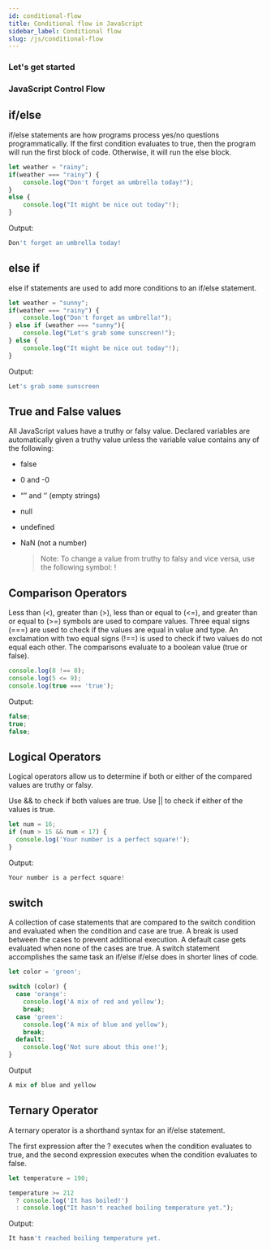 ```yaml
---
id: conditional-flow
title: Conditional flow in JavaScript
sidebar_label: Conditional flow
slug: /js/conditional-flow
---
```


### Let's get started

### JavaScript Control Flow

## if/else

if/else statements are how programs process yes/no questions programmatically. If the first condition evaluates to true, then the program will run the first block of code. Otherwise, it will run the else block.

```js
let weather = "rainy";
if(weather === "rainy") {
    console.log("Don't forget an umbrella today!");
}
else {
    console.log("It might be nice out today"!);
}
```

Output:

```js
Don't forget an umbrella today!
```

## else if

else if statements are used to add more conditions to an if/else statement.

```js
let weather = "sunny";
if(weather === "rainy") {
    console.log("Don't forget an umbrella!");
} else if (weather === "sunny"){
    console.log("Let's grab some sunscreen!");
} else {
    console.log("It might be nice out today"!);
}
```

Output:

```js
Let's grab some sunscreen
```

## True and False values

All JavaScript values have a truthy or falsy value. Declared variables are automatically given a truthy value unless the variable value contains any of the following:

- false

- 0 and -0

- “” and ‘’ (empty strings)

- null

- undefined

- NaN (not a number)
  > Note: To change a value from truthy to falsy and vice versa, use the following symbol: !

## Comparison Operators

Less than (<), greater than (>), less than or equal to (<=), and greater than or equal to (>=) symbols are used to compare values. Three equal signs (===) are used to check if the values are equal in value and type. An exclamation with two equal signs (!==) is used to check if two values do not equal each other. The comparisons evaluate to a boolean value (true or false).

```js
console.log(8 !== 8);
console.log(5 <= 9);
console.log(true === 'true');
```

Output:

```js
false;
true;
false;
```

## Logical Operators

Logical operators allow us to determine if both or either of the compared values are truthy or falsy.

Use && to check if both values are true. Use || to check if either of the values is true.

```js
let num = 16;
if (num > 15 && num < 17) {
  console.log('Your number is a perfect square!');
}
```

Output:

```js
Your number is a perfect square!
```

## switch

A collection of case statements that are compared to the switch condition and evaluated when the condition and case are true. A break is used between the cases to prevent additional execution. A default case gets evaluated when none of the cases are true. A switch statement accomplishes the same task an if/else if/else does in shorter lines of code.

```js
let color = 'green';

switch (color) {
  case 'orange':
    console.log('A mix of red and yellow');
    break;
  case 'green':
    console.log('A mix of blue and yellow');
    break;
  default:
    console.log('Not sure about this one!');
}
```

Output

```js
A mix of blue and yellow
```

## Ternary Operator

A ternary operator is a shorthand syntax for an if/else statement.

The first expression after the ? executes when the condition evaluates to true, and the second expression executes when the condition evaluates to false.

```js
let temperature = 190;

temperature >= 212
  ? console.log('It has boiled!')
  : console.log("It hasn't reached boiling temperature yet.");
```

Output:

```js
It hasn't reached boiling temperature yet.
```
